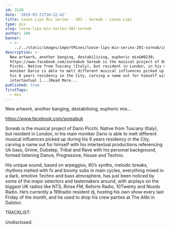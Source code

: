 ```yaml
---
id: 3140
date: '2019-03-21T10:22:42'
title: Loose Lips Mix Series - 201 - Soreab - Loose Lips
type: mix
slug: loose-lips-mix-series-201-soreab
author: 100
banner:
  - >-
    ../../static/images/importMixes/loose-lips-mix-series-201-soreab/image3140.jpeg
description: >-
  New artwork, another banging, destabilising, euphoric mix&#8230;
  https://www.facebook.com/soreabuk Soreab is the musical project of Dario
  Picchi. Native from Tuscany (Italy), but resident in London, in his main
  moniker Dario is able to melt different musical influences picked up during
  his 6 years residency in the City, carving a name out for himself with his
  intertextual [...]Read More...
published: true
firstTags:
  - mix
---
```

New artwork, another banging, destabilising, euphoric mix…

https://www.facebook.com/soreabuk

Soreab is the musical project of Dario Picchi. Native from Tuscany (Italy), but resident in London, in his main moniker Dario is able to melt different musical influences picked up during his 6 years residency in the City, carving a name out for himself with his intertextual productions referencing Uk bass, Grime, Dubstep, Tribal and Rave with his personal background, formed listening Dance, Progressive, House and Techno.

His unique sound, based on arpeggios, 80’s synths, melodic breaks, rhythms melted with fx and boomy subs in main cycles, everything mixed in a dark, emotive Techno and bass atmosphere, has just been noticed by some of the major selectors and tastemakers around, with airplays on the biggest UK radios like NTS, Rinse FM, Reform Radio, 10Twenty and Noods Radio. He’s currently a 199radio resident dj, hosting his own show every last Friday of the month, and he used to drop his crew parties at The Alibi in Dalston.

TRACKLIST:

Undisclosed.